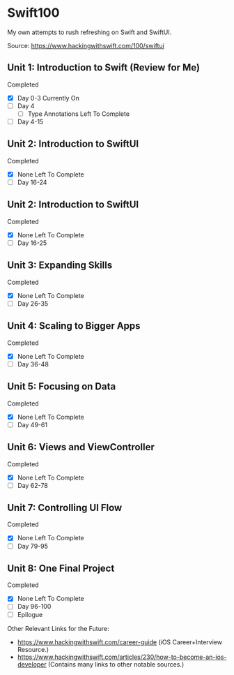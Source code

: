 # Swift100
My own attempts to rush refreshing on Swift and SwiftUI.

Source: https://www.hackingwithswift.com/100/swiftui

## Unit 1: Introduction to Swift (Review for Me)
Completed
- [x] Day 0-3
Currently On
- [ ] Day 4
    - [ ] Type Annotations
Left To Complete
- [ ] Day 4-15

## Unit 2: Introduction to SwiftUI
Completed
- [x] None
Left To Complete
- [ ] Day 16-24

## Unit 2: Introduction to SwiftUI
Completed
- [x] None
Left To Complete
- [ ] Day 16-25

## Unit 3: Expanding Skills
Completed
- [x] None
Left To Complete
- [ ] Day 26-35

## Unit 4: Scaling to Bigger Apps
Completed
- [x] None
Left To Complete
- [ ] Day 36-48

## Unit 5: Focusing on Data
Completed
- [x] None
Left To Complete
- [ ] Day 49-61

## Unit 6: Views and ViewController
Completed
- [x] None
Left To Complete
- [ ] Day 62-78

## Unit 7: Controlling UI Flow
Completed
- [x] None
Left To Complete
- [ ] Day 79-95

## Unit 8: One Final Project
Completed
- [x] None
Left To Complete
- [ ] Day 96-100
- [ ] Epilogue

Other Relevant Links for the Future:
  * https://www.hackingwithswift.com/career-guide (iOS Career+Interview Resource.)
  * https://www.hackingwithswift.com/articles/230/how-to-become-an-ios-developer (Contains many links to other notable sources.)
